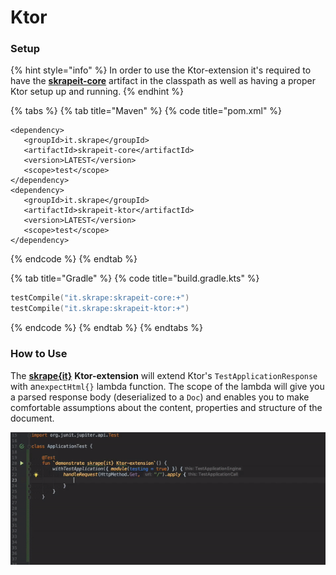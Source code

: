 # Ktor

### Setup

{% hint style="info" %}
In order to use the Ktor-extension it's required to have the [**skrapeit-core**](../../setup.md#getting-super-powers) artifact in the classpath as well as having a proper Ktor setup up and running.
{% endhint %}

{% tabs %}
{% tab title="Maven" %}
{% code title="pom.xml" %}
```markup
<dependency>
   <groupId>it.skrape</groupId>
   <artifactId>skrapeit-core</artifactId>
   <version>LATEST</version>
   <scope>test</scope>
</dependency>
<dependency>
   <groupId>it.skrape</groupId>
   <artifactId>skrapeit-ktor</artifactId>
   <version>LATEST</version>
   <scope>test</scope>
</dependency>
```
{% endcode %}
{% endtab %}

{% tab title="Gradle" %}
{% code title="build.gradle.kts" %}
```kotlin
testCompile("it.skrape:skrapeit-core:+")
testCompile("it.skrape:skrapeit-ktor:+")
```
{% endcode %}
{% endtab %}
{% endtabs %}

### How to Use

The [**skrape{it}**](../../) **Ktor-extension** will extend Ktor's `TestApplicationResponse` with an`expectHtml{}` lambda function. The scope of the lambda will give you a parsed response body \(deserialized to a `Doc`\) and enables you to make comfortable assumptions about the content, properties and structure of the document. 

![Documentation by example](../../.gitbook/assets/example-usage%20%282%29.gif)

